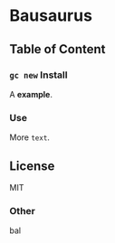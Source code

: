 # Bausaurus

## Table of Content

### `gc new` Install

A **example**.

### Use

More `text`.

## License

MIT

### Other

bal
